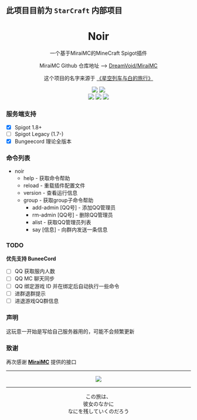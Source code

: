 ## 此项目目前为 `StarCraft` 内部项目

<div align="center">

# Noir

<p>一个基于MiraiMC的MineCraft Spigot插件</p>
<p>MiraiMC Github 仓库地址 --> <a href="https://github.com/DreamVoid/MiraiMC">DreamVoid/MiraiMC</a></p>
<p>这个项目的名字来源于 <a href="https://zh.moegirl.org.cn/%E6%98%9F%E7%A9%BA%E5%88%97%E8%BD%A6%E4%B8%8E%E7%99%BD%E7%9A%84%E6%97%85%E8%A1%8C">《星空列车与白的旅行》</a></p>
<p>
  <img src="https://forthebadge.com/images/badges/made-with-java.svg" href="#">
  <img src="https://forthebadge.com/images/badges/built-with-love.svg" href="#">
  <br>
  <img src="https://img.shields.io/badge/SPIGOT-1.12-orange?style=for-the-badge&logo=" href="#">
  <img src="https://img.shields.io/badge/JDK-1.8-yellow?style=for-the-badge&logo=appveyor&logo=" href="#">
  <img src="https://img.shields.io/badge/BUNGEECORD-1.19--R0.1-blue?style=for-the-badge&logo=appveyor&logo=" href="#">
</p>



<div align="left">

### 服务端支持

- [x] Spigot 1.8+
- [ ] Spigot Legacy (1.7-)
- [x] Bungeecord 理论全版本

### 命令列表

- noir
    - help - 获取命令帮助
    - reload - 重载插件配置文件
    - version - 查看运行信息
    - group - 获取group子命令帮助
        - add-admin [QQ号]  - 添加QQ管理员
        - rm-admin [QQ号]  - 删除QQ管理员
        - alist - 获取QQ管理员列表
        - say [信息]  - 向群内发送一条信息

### TODO

**优先支持 BuneeCord**

- [ ] QQ 获取服内人数
- [ ] QQ MC 聊天同步
- [ ] QQ 绑定游戏 ID 并在绑定后自动执行一些命令
- [ ] 进群退群提示
- [ ] 进退游戏QQ群信息

### 声明

这玩意一开始是写给自己服务器用的，可能不会频繁更新

### 致谢

再次感谢 **<a href="https://github.com/DreamVoid/MiraiMC">MiraiMC</a>** 提供的接口

---

<div align="center">

<img src="https://github.com/Klop233/Klop233/raw/main/CG-4-1.png"/>

---
この旅は、 <br>
彼女のなかに <br>
なにを残していくのだろう

</div>
